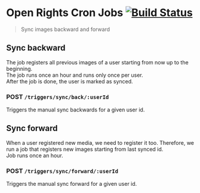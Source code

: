 # Open Rights Cron Jobs [![Build Status](https://travis-ci.org/copyright-project/instagram-cron-jobs.svg?branch=master)](https://travis-ci.org/copyright-project/instagram-cron-jobs)
> Sync images backward and forward

## Sync backward
The job registers all previous images of a user starting from now up to the beginning. <br />
The job runs once an hour and runs only once per user. <br />
After the job is done, the user is marked as synced. 

### POST `/triggers/sync/back/:userId`
Triggers the manual sync backwards for a given user id.

## Sync forward
When a user registered new media, we need to register it too. Therefore, we run a job that registers new images starting from last synced id. <br />
Job runs once an hour.

### POST `/triggers/sync/forward/:userId`
Triggers the manual sync forward for a given user id.
